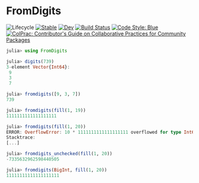 # FromDigits

<!-- ![Lifecycle](https://img.shields.io/badge/lifecycle-experimental-orange.svg) -->
![Lifecycle](https://img.shields.io/badge/lifecycle-maturing-blue.svg)<!--
![Lifecycle](https://img.shields.io/badge/lifecycle-stable-green.svg)
![Lifecycle](https://img.shields.io/badge/lifecycle-retired-orange.svg)
![Lifecycle](https://img.shields.io/badge/lifecycle-archived-red.svg)
![Lifecycle](https://img.shields.io/badge/lifecycle-dormant-blue.svg) -->
[![Stable](https://img.shields.io/badge/docs-stable-blue.svg)](https://FedericoStra.github.io/FromDigits.jl/stable)
[![Dev](https://img.shields.io/badge/docs-dev-blue.svg)](https://FedericoStra.github.io/FromDigits.jl/dev)
[![Build Status](https://github.com/FedericoStra/FromDigits.jl/workflows/CI/badge.svg)](https://github.com/FedericoStra/FromDigits.jl/actions)
[![Code Style: Blue](https://img.shields.io/badge/code%20style-blue-4495d1.svg)](https://github.com/invenia/BlueStyle)
[![ColPrac: Contributor's Guide on Collaborative Practices for Community Packages](https://img.shields.io/badge/ColPrac-Contributor's%20Guide-blueviolet)](https://github.com/SciML/ColPrac)

```julia
julia> using FromDigits

julia> digits(739)
3-element Vector{Int64}:
 9
 3
 7

julia> fromdigits([9, 3, 7])
739

julia> fromdigits(fill(1, 19))
1111111111111111111

julia> fromdigits(fill(1, 20))
ERROR: OverflowError: 10 * 1111111111111111111 overflowed for type Int64
Stacktrace:
[...]

julia> fromdigits_unchecked(fill(1, 20))
-7335632962598440505

julia> fromdigits(BigInt, fill(1, 20))
11111111111111111111
```
